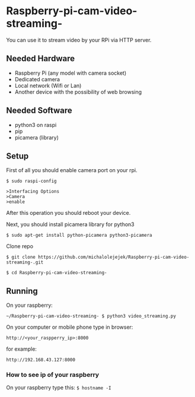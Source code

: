 # Raspberry-pi-cam-video-streaming-

You can use it to stream video by your RPi via HTTP server.

## Needed Hardware

* Raspberry Pi (any model with camera socket)
* Dedicated camera
* Local network (Wifi or Lan)
* Another device with the possibility of web browsing

## Needed Software

* python3 on raspi
* pip
* picamera (library)

## Setup
First of all you should enable camera port on your rpi.
```
$ sudo raspi-config

>Interfacing Options
>Camera
>enable
```
After this operation you should reboot your device.

Next, you should install picamera library for python3

`$ sudo apt-get install python-picamera python3-picamera`

Clone repo

`$ git clone https://github.com/michalolejejek/Raspberry-pi-cam-video-streaming-.git`

`$ cd Raspberry-pi-cam-video-streaming-`

## Running 

On your raspberry:

`~/Raspberry-pi-cam-video-streaming- $ python3 video_streaming.py`

On your computer or mobile phone type in browser:

`http://<your_raspperry_ip>:8000`

for example:

`http://192.168.43.127:8000`


### How to see ip of your raspberry
On your raspberry type this:
`$ hostname -I`

